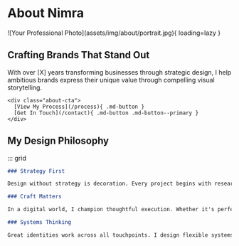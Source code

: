 # About Nimra

<div class="about-hero">
  <div class="about-image" markdown>
  ![Your Professional Photo](assets/img/about/portrait.jpg){ loading=lazy }
  </div>
  
  <div class="about-intro">
    <h2>Crafting Brands That Stand Out</h2>
    <p class="lead">With over [X] years transforming businesses through strategic design, I help ambitious brands express their unique value through compelling visual storytelling.</p>
    
    <div class="about-cta">
      [View My Process](/process){ .md-button }
      [Get In Touch](/contact){ .md-button .md-button--primary }
    </div>
  </div>
</div>

## My Design Philosophy

::: grid
```markdown
### Strategy First

Design without strategy is decoration. Every project begins with research - understanding your market, audience and business objectives to create work that performs.

### Craft Matters

In a digital world, I champion thoughtful execution. Whether it's perfect kerning or precise packaging dielines, the details make the difference.

### Systems Thinking

Great identities work across all touchpoints. I design flexible systems that maintain consistency while allowing room to grow.